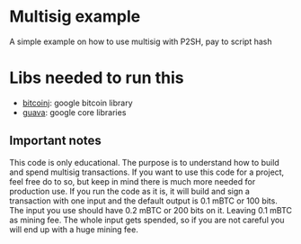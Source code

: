 # Multisig example
A simple example on how to use multisig with P2SH, pay to script hash

# Libs needed to run this
- [bitcoinj]: google bitcoin library
- [guava]: google core libraries

## Important notes

This code is only educational. The purpose is to understand how to build and spend multisig transactions. If you want to use this code for a project, feel free do to so, but keep in mind there is much more needed for production use. If you run the code as it is, it will build and sign a transaction with one input and the default output is 0.1 mBTC or 100 bits. The input you use should have 0.2 mBTC or 200 bits on it. Leaving 0.1 mBTC as mining fee. The whole input gets spended, so if you are not careful you will end up with a huge mining fee.

[bitcoinj]:https://github.com/bitcoinj/bitcoinj
[guava]:https://github.com/google/guava
